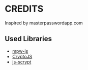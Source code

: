 # CREDITS

Inspired by masterpasswordapp.com

## Used Libraries
* [mpw-js](https://github.com/tmthrgd/mpw-js)
* [CryptoJS](https://code.google.com/p/crypto-js/)
* [js-scrypt](https://github.com/tonyg/js-scrypt)